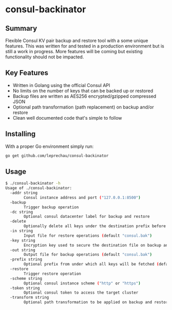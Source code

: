 # consul-backinator

## Summary

Flexible Consul KV pair backup and restore tool with a some unique features.
This was written for and tested in a production environment but is still
a work in progress.  More features will be coming but existing
functionality should not be impacted.

## Key Features

* Written in Golang using the official Consul API
* No limits on the number of keys that can be backed up or restored
* Backup files are written as AES256 encrypted/gzipped compressed JSON
* Optional path transformation (path replacement) on backup and/or restore
* Clean well documented code that's simple to follow

## Installing

With a proper Go environment simply run:

```bash
go get github.com/leprechau/consul-backinator
```

## Usage

```bash
$ ./consul-backinator -h
Usage of ./consul-backinator:
  -addr string
        Consul instance address and port ("127.0.0.1:8500")
  -backup
        Trigger backup operation
  -dc string
        Optional consul datacenter label for backup and restore
  -delete
        Optionally delete all keys under the destination prefix before restore
  -in string
        Input file for restore operations (default "consul.bak")
  -key string
        Encryption key used to secure the destination file on backup and read the input file on restore (default "password")
  -out string
        Output file for backup operations (default "consul.bak")
  -prefix string
        Optional prefix from under which all keys will be fetched (default "/")
  -restore
        Trigger restore operation
  -scheme string
        Optional consul instance scheme ("http" or "https")
  -token string
        Optional consul token to access the target cluster
  -transform string
        Optional path transformation to be applied on backup and restore (oldPath,newPath...)
```

